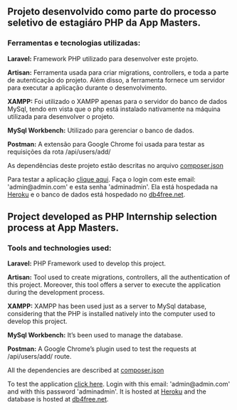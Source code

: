 ## Projeto desenvolvido como parte do processo seletivo de estagiáro PHP da App Masters.

### Ferramentas e tecnologias utilizadas:
<p><strong>Laravel:</strong> Framework PHP utilizado para desenvolver este projeto.</p>

<p><strong>Artisan:</strong> Ferramenta usada para criar migrations, controllers, e toda a parte de autenticação do projeto. Além disso, a ferramenta fornece um servidor para executar a aplicação durante o desenvolvimento.</p>

<p><strong>XAMPP:</strong> Foi utilizado o XAMPP apenas para o servidor do banco de dados MySql, tendo em vista que o php está instalado nativamente na máquina utilizada para desenvolver o projeto.</p>

<p><strong>MySql Workbench:</strong> Utilizado para gerenciar o banco de dados.</p>

<p><strong>Postman:</strong> A extensão para Google Chrome foi usada para testar as requisições da rota /api/users/add/</p>

<p>As dependências deste projeto estão descritas no arquivo <a href="composer.json">composer.json</a></p>

<p>Para testar a aplicação <a href="http://projetolaraveljv.herokuapp.com">clique aqui</a>. Faça o login com este email: 'admin@admin.com' e esta senha 'adminadmin'. Ela está hospedada na <a href="https://www.heroku.com/">Heroku</a> e o banco de dados está hospedado no <a href="db4free.net">db4free.net</a>.</p>

## Project developed as PHP Internship selection process at App Masters.

### Tools and technologies used:
<p><strong>Laravel:</strong> PHP Framework used to develop this project.</p>

<p><strong>Artisan:</strong> Tool used to create migrations, controllers, all the authentication of this project. Moreover, this tool offers a server to execute the application during the development process.</p>

<p><strong>XAMPP:</strong> XAMPP has been used just as a server to MySql database, considering that the PHP is installed natively into the computer used to develop this project.</p>

<p><strong>MySql Workbench:</strong> It’s been used to manage the database.</p>

<p><strong>Postman:</strong> A Google Chrome’s plugin used to test the requests at /api/users/add/ route.</p>

<p>All the dependencies are described at <a href="composer.json">composer.json</a></p>

<p>To test the application <a href="http://projetolaraveljv.herokuapp.com">click here</a>. Login with this email: 'admin@admin.com' and with this password 'adminadmin'. It is hosted at <a href="https://www.heroku.com/">Heroku</a> and the database is hosted at <a href="db4free.net">db4free.net</a>.</p>
